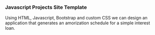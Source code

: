 ### Javascript Projects Site Template
Using HTML, Javascript, Bootstrap and custom CSS we can design an application that generates an amorization schedule for a simple interest loan.

